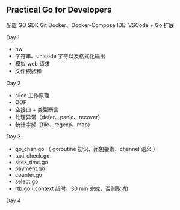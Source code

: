 


## Practical Go for Developers

配置
    GO SDK
    Git
    Docker、Docker-Compose
    IDE: VSCode + Go 扩展

Day 1

- hw
- 字符串、unicode 字符以及格式化输出
- 模拟 web 请求 
- 文件校验和


Day 2

- slice 工作原理 
- OOP
- 空接口 + 类型断言
- 处理异常（defer、panic、recover）
- 统计字频（file、regexp、map）


Day 3

- go_chan.go （ goroutine 初识、闭包要素、channel 语义 ）
- taxi_check.go
- sites_time.go 
- payment.go
- counter.go
- select.go
- rtb.go ( context 超时，30 min 完成，否则取消)


Day 4



